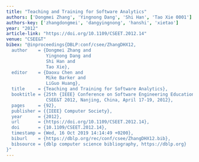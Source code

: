 ```yaml
---
title: "Teaching and Training for Software Analytics"
authors: ['Dongmei Zhang', 'Yingnong Dang', 'Shi Han', 'Tao Xie 0001']
authors-key: ['zhangdongmei', 'dangyingnong', 'hanshi', 'xietao']
year: "2012"
article-link: "https://doi.org/10.1109/CSEET.2012.14"
venue: "CSEE&T"
bibex: "@inproceedings{DBLP:conf/csee/ZhangDHX12,
  author    = {Dongmei Zhang and
               Yingnong Dang and
               Shi Han and
               Tao Xie},
  editor    = {Daoxu Chen and
               Mike Barker and
               LiGuo Huang},
  title     = {Teaching and Training for Software Analytics},
  booktitle = {25th {IEEE} Conference on Software Engineering Education and Training,
               CSEE&T 2012, Nanjing, China, April 17-19, 2012},
  pages     = {92},
  publisher = {{IEEE} Computer Society},
  year      = {2012},
  url       = {https://doi.org/10.1109/CSEET.2012.14},
  doi       = {10.1109/CSEET.2012.14},
  timestamp = {Wed, 16 Oct 2019 14:14:49 +0200},
  biburl    = {https://dblp.org/rec/conf/csee/ZhangDHX12.bib},
  bibsource = {dblp computer science bibliography, https://dblp.org}
}"
---
```

